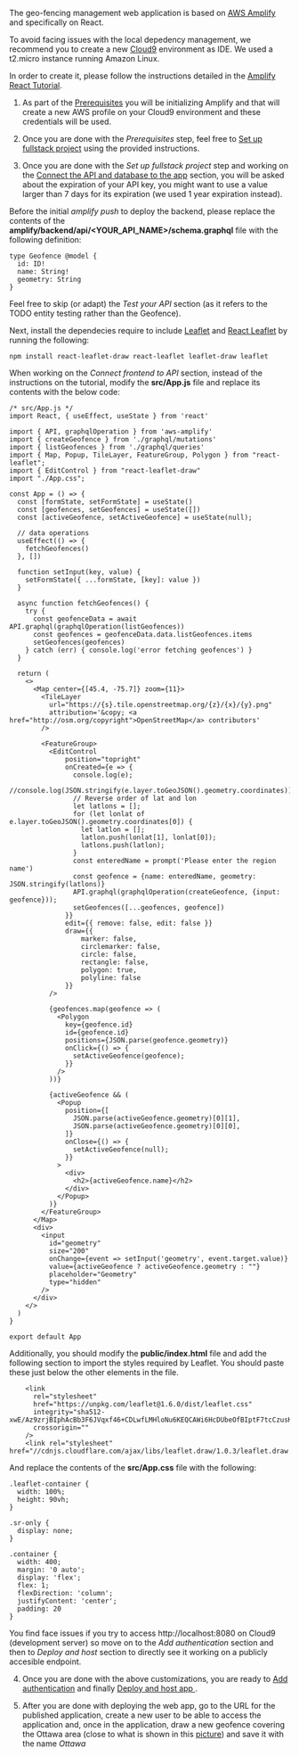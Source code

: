 The geo-fencing management web application is based on [AWS Amplify](https://aws.amazon.com/amplify/) and specifically on React.

To avoid facing issues with the local depedency management, we recommend you to create a new [Cloud9](https://aws.amazon.com/cloud9/) environment as IDE. We used a t2.micro instance running Amazon Linux.

In order to create it, please follow the instructions detailed in the [Amplify React Tutorial](https://docs.amplify.aws/start/getting-started/installation/q/integration/react).

1. As part of the [Prerequisites](https://docs.amplify.aws/start/getting-started/installation/q/integration/react) you will be initializing Amplify and that will create a new AWS profile on your Cloud9 environment and these credentials will be used.

2. Once you are done with the *Prerequisites* step, feel free to [Set up fullstack project](https://docs.amplify.aws/start/getting-started/setup/q/integration/react) using the provided instructions.

3. Once you are done with the *Set up fullstack project* step and working on the [Connect the API and database to the app](https://docs.amplify.aws/start/getting-started/data-model/q/integration/react) section, you will be asked about the expiration of your API key, you might want to use a value larger than 7 days for its expiration (we used 1 year expiration instead). 

Before the initial *amplify push* to deploy the backend, please replace the contents of the **amplify/backend/api/<YOUR_API_NAME>/schema.graphql** file with the following definition:

```
type Geofence @model {
  id: ID!
  name: String!
  geometry: String
}
```

Feel free to skip (or adapt) the *Test your API* section (as it refers to the TODO entity testing rather than the Geofence).

Next, install the dependecies require to include [Leaflet](https://leafletjs.com/) and [React Leaflet](https://react-leaflet.js.org/) by running the following:

```
npm install react-leaflet-draw react-leaflet leaflet-draw leaflet
```

When working on the *Connect frontend to API* section, instead of the instructions on the tutorial, modify the **src/App.js** file and replace its contents with the below code:

```
/* src/App.js */
import React, { useEffect, useState } from 'react'

import { API, graphqlOperation } from 'aws-amplify'
import { createGeofence } from './graphql/mutations'
import { listGeofences } from './graphql/queries'
import { Map, Popup, TileLayer, FeatureGroup, Polygon } from "react-leaflet";
import { EditControl } from "react-leaflet-draw"
import "./App.css";

const App = () => {
  const [formState, setFormState] = useState()
  const [geofences, setGeofences] = useState([])
  const [activeGeofence, setActiveGeofence] = useState(null);

  // data operations
  useEffect(() => {
    fetchGeofences()
  }, [])

  function setInput(key, value) {
    setFormState({ ...formState, [key]: value })
  }

  async function fetchGeofences() {
    try {
      const geofenceData = await API.graphql(graphqlOperation(listGeofences))
      const geofences = geofenceData.data.listGeofences.items
      setGeofences(geofences)
    } catch (err) { console.log('error fetching geofences') }
  }

  return (
    <>
      <Map center={[45.4, -75.7]} zoom={11}>
        <TileLayer
          url="https://{s}.tile.openstreetmap.org/{z}/{x}/{y}.png"
          attribution='&copy; <a href="http://osm.org/copyright">OpenStreetMap</a> contributors'
        />

        <FeatureGroup>
          <EditControl
              position="topright"
              onCreated={e => {
                console.log(e);
                //console.log(JSON.stringify(e.layer.toGeoJSON().geometry.coordinates));
                // Reverse order of lat and lon
                let latlons = [];
                for (let lonlat of e.layer.toGeoJSON().geometry.coordinates[0]) {
                  let latlon = [];
                  latlon.push(lonlat[1], lonlat[0]);
                  latlons.push(latlon);
                }
                const enteredName = prompt('Please enter the region name')
                const geofence = {name: enteredName, geometry: JSON.stringify(latlons)}
                API.graphql(graphqlOperation(createGeofence, {input: geofence}));
                setGeofences([...geofences, geofence])          
              }}
              edit={{ remove: false, edit: false }}
              draw={{
                  marker: false,
                  circlemarker: false,
                  circle: false,
                  rectangle: false,
                  polygon: true,
                  polyline: false
              }}
          />

          {geofences.map(geofence => (
            <Polygon
              key={geofence.id}
              id={geofence.id}
              positions={JSON.parse(geofence.geometry)}
              onClick={() => {
                setActiveGeofence(geofence);
              }}
            />
          ))}

          {activeGeofence && (
            <Popup
              position={[
                JSON.parse(activeGeofence.geometry)[0][1],
                JSON.parse(activeGeofence.geometry)[0][0],
              ]}
              onClose={() => {
                setActiveGeofence(null);
              }}
            >
              <div>
                <h2>{activeGeofence.name}</h2>
              </div>
            </Popup>
          )}
        </FeatureGroup>
      </Map>
      <div>
        <input
          id="geometry"
          size="200"
          onChange={event => setInput('geometry', event.target.value)}
          value={activeGeofence ? activeGeofence.geometry : ""} 
          placeholder="Geometry"
          type="hidden"
        />
      </div>
    </>
  )
}

export default App
```

Additionally, you should modify the **public/index.html** file and add the following section to import the styles required by Leaflet. You should paste these just below the other *<link>* elements in the file.

```
    <link
      rel="stylesheet"
      href="https://unpkg.com/leaflet@1.6.0/dist/leaflet.css"
      integrity="sha512-xwE/Az9zrjBIphAcBb3F6JVqxf46+CDLwfLMHloNu6KEQCAWi6HcDUbeOfBIptF7tcCzusKFjFw2yuvEpDL9wQ=="
      crossorigin=""
    />    
    <link rel="stylesheet" href="//cdnjs.cloudflare.com/ajax/libs/leaflet.draw/1.0.3/leaflet.draw.css"/>
```

And replace the contents of the **src/App.css** file with the following:

```
.leaflet-container {
  width: 100%;
  height: 90vh;
}

.sr-only {
  display: none;
}

.container { 
  width: 400;
  margin: '0 auto';
  display: 'flex';
  flex: 1;
  flexDirection: 'column';
  justifyContent: 'center';
  padding: 20 
}
```

You find face issues if you try to access http://localhost:8080 on Cloud9 (development server) so move on to the *Add authentication* section and then to *Deploy and host* section to directly see it working on a publicly accesible endpoint.

4. Once you are done with the above customizations, you are ready to [Add authentication](https://docs.amplify.aws/start/getting-started/auth/q/integration/react) and finally [Deploy and host app
](https://docs.amplify.aws/start/getting-started/hosting/q/integration/react).

5. After you are done with deploying the web app, go to the URL for the published application, create a new user to be able to access the application and, once in the application, draw a new geofence covering the Ottawa area (close to what is shown in this [picture](TBD)) and save it with the name *Ottawa*
